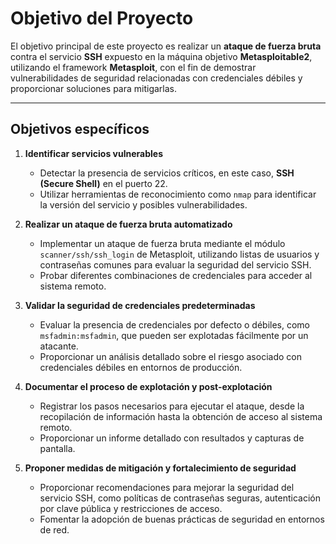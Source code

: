 # Objetivo del Proyecto

El objetivo principal de este proyecto es realizar un **ataque de fuerza bruta** contra el servicio **SSH** expuesto en la máquina objetivo **Metasploitable2**, utilizando el framework **Metasploit**, con el fin de demostrar vulnerabilidades de seguridad relacionadas con credenciales débiles y proporcionar soluciones para mitigarlas.

---

## Objetivos específicos

1. **Identificar servicios vulnerables**  
   - Detectar la presencia de servicios críticos, en este caso, **SSH (Secure Shell)** en el puerto 22.  
   - Utilizar herramientas de reconocimiento como `nmap` para identificar la versión del servicio y posibles vulnerabilidades.

2. **Realizar un ataque de fuerza bruta automatizado**  
   - Implementar un ataque de fuerza bruta mediante el módulo `scanner/ssh/ssh_login` de Metasploit, utilizando listas de usuarios y contraseñas comunes para evaluar la seguridad del servicio SSH.  
   - Probar diferentes combinaciones de credenciales para acceder al sistema remoto.

3. **Validar la seguridad de credenciales predeterminadas**  
   - Evaluar la presencia de credenciales por defecto o débiles, como `msfadmin:msfadmin`, que pueden ser explotadas fácilmente por un atacante.  
   - Proporcionar un análisis detallado sobre el riesgo asociado con credenciales débiles en entornos de producción.

4. **Documentar el proceso de explotación y post-explotación**  
   - Registrar los pasos necesarios para ejecutar el ataque, desde la recopilación de información hasta la obtención de acceso al sistema remoto.  
   - Proporcionar un informe detallado con resultados y capturas de pantalla.

5. **Proponer medidas de mitigación y fortalecimiento de seguridad**  
   - Proporcionar recomendaciones para mejorar la seguridad del servicio SSH, como políticas de contraseñas seguras, autenticación por clave pública y restricciones de acceso.  
   - Fomentar la adopción de buenas prácticas de seguridad en entornos de red.
